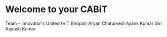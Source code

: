 # Welcome to your CABiT

Team - Innovator's United (VIT Bhopal)
Aryan Chaturvedi
Ayank Kumar Giri
Aayush Kumar


